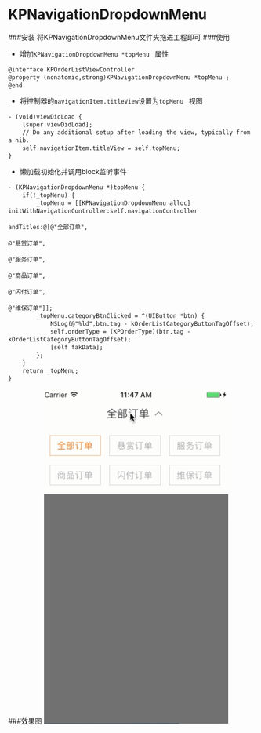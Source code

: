 # KPNavigationDropdownMenu


###安装
将KPNavigationDropdownMenu文件夹拖进工程即可
###使用
- 增加`KPNavigationDropdownMenu *topMenu ` 属性

```
@interface KPOrderListViewController 
@property (nonatomic,strong)KPNavigationDropdownMenu *topMenu ;
@end

```
- 将控制器的`navigationItem.titleView`设置为`topMenu ` 视图

```
- (void)viewDidLoad {
    [super viewDidLoad];
    // Do any additional setup after loading the view, typically from a nib.
    self.navigationItem.titleView = self.topMenu;
}
```
- 懒加载初始化并调用block监听事件

```
- (KPNavigationDropdownMenu *)topMenu {
    if(!_topMenu) {
        _topMenu = [[KPNavigationDropdownMenu alloc] initWithNavigationController:self.navigationController
                                                                        andTitles:@[@"全部订单",
                                                                                    @"悬赏订单",
                                                                                    @"服务订单",
                                                                                    @"商品订单",
                                                                                    @"闪付订单",
                                                                                    @"维保订单"]];
        _topMenu.categoryBtnClicked = ^(UIButton *btn) {
            NSLog(@"%ld",btn.tag - kOrderListCategoryButtonTagOffset);
            self.orderType = (KPOrderType)(btn.tag - kOrderListCategoryButtonTagOffset);
            [self fakData];
        };
    }
    return _topMenu;
}

```
###效果图
![image](https://github.com/lyleLH/KPNavigationDropdownMenu/blob/master/Untitled.gif)
